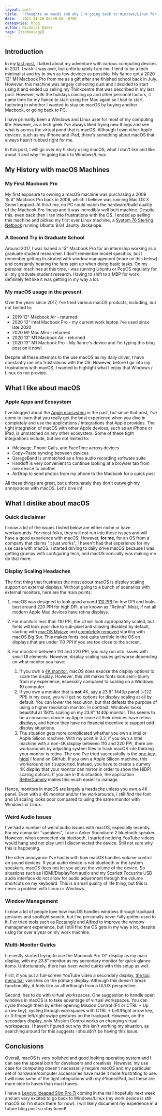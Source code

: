 ```yaml
---
layout: post
title:  "Thoughts on macOS and why I'm going back to Windows/Linux for personal use"
date:   2021-11-20 08:49:00 -0700
categories: blog
author: Nicholas Danes
tags: [technology]
---
```


## Introduction

In my [last post](/blog/2021/08/16/chronological-timeline-computing-devices/), I talked about my adventure with various computing devices in 2021. I wish it was over, but unfortunately I am me. I tend to be a tech minimalist and try to own as few devices as possible. My fiance got a 2020 13" M1 Macbook Pro from me as a gift after she finished school back in July. However, this machine was largely collecting dust and I decided to start using it and ended up selling my Thinkcentre that was described in my last post. However, with the holidays coming up and other personal factors, it came time for my fiance to start using her Mac again so I had to start factoring in whether I wanted to stay on macOS by buying another Macbook, or going back to PC.

I have primarily been a Windows and Linux user for most of my computing life. However, as a tech geek I've always liked trying new things and see what is across the virtual pond that is macOS. Although I own other Apple devices, such as my iPhone and iPad, there's something about macOS that always hasn't rubbed right for me. 


In this post, I will go over my history using macOS, what I don't like and like about it and why I'm going back to Windows/Linux.


## My History with macOS Machines


### My First Macbook Pro

My first exposure to owning a macOS machine was purchasing a 2009 15.4" Macbook Pro back in 2009, which I believe was running Mac OS X Snow Leopard. At this time, no PC could match the hardware/build quality of the Macbook Pro lineup and it was incredibly well built machine. Despite this, even back then I ran into frustrations with the OS. I ended up selling this machine and picked my first ever Linux machine, a [System 76 Sterling Netbook](https://janehadley.net/Starling_Review/starling_review.html) running Ubuntu 9.04 Jaunty Jackalope. 

### A Second Try in Graduate School

Around 2017, I was loaned a 15" Macbook Pro for an internship working as a graduate student researcher. I don't remember model specifics, but I remember getting frustrated with window management (more on this below) and constantly hearing the fans spin up when doing basic tasks. On my personal machines at this time, I was running Ubuntu or PopOS regularly for all my graduate student research. Having to shift to a MBP for work definitely felt like it was getting in my way a lot.

### My macOS usage in the present

Over the years since 2017, I've tried various macOS products, including, but not limited to:

* 2019 13" Macbook Air - returned
* 2020 13" Intel Macbook Pro - my current work laptop I've used since late 2020
* 2020 M1 Mac Mini - returned
* 2020 13" M1 Macbook Air - returned
* 2020 13" M1 Macbook Pro - My fiance's device and I'm typing this blog post on it now!

Despite all these attempts to the use macOS as my daily driver, I have constantly ran into frustrations with the OS. However, before I go into my frustrations with macOS, I wanted to highlight what I enjoy that Windows / Linux do not provide.

## What I like about macOS

### Apple Apps and Ecosystem

I've blogged about the [Apple ecosystem](/blog/2021/06/16/mostly-avoiding-apple-ecosystem/) in the past,  but since that post, I've come to learn that you really get the best experience when you dive in completely and use the applications / integrations that Apple provides. The tight integration of macOS with other Apple devices, such as an iPhone or iPad, is unmatched on any other ecosystem. Some of these tight integrations include, but are not limited to:

* iMessage, Phone Calls, and FaceTime across devices
* Copy+Paste syncing between devices
* GarageBand is unmatched as a free audio recording software suite
* Handoff is very convenient to continue looking at a browser tab from one device to another
* AirDrop to send photos from my phone to the Macbook for a quick post

All these things are great, but unfortunately they don't outweigh my annoyances with macOS. Let's dive in!

## What I dislike about macOS


### Quick disclaimer

I know a lot of the issues I listed below are either niche or have workarounds. For most folks, they will not run into these issues and will have a good experience with macOS. However, **for me**, for an OS from a company that claims "it just works", I haven't had that experience for my use case with macOS. I started driving to daily drive macOS because I was getting grumpy with configuring tech, and macOS ironically was making me do that more. 


### Display Scaling Headaches

The first thing that frustrates the most about macOS is display scaling support on external displays. Without going to a bunch of scenarios with external monitors, here are the main points:

1. macOS was designed to look good around [110 PPI](https://blog.leiy.me/post/mac-external-display/) for low DPI and looks best around 220 PPI for high DPI, also known as "Retina". Most, if not all modern Apple Mac devices have retina displays.

2. For monitors less than 110 PPI, the UI will look appropriately scaled, but fonts will look poor due to sub-pixel anti-aliasing disabled by default, starting with [macOS Mojave](https://www.howtogeek.com/358596/how-to-fix-blurry-fonts-on-macos-mojave-with-subpixel-antialiasing/) and [completely removed](https://www.archyde.com/macos-big-sur-removes-system-preferences-option-to-smooth-fonts/) starting with macOS Big Sur. This makes fonts look quite terrible in the OS on displays that are under 110 PPI if you are too close to the screen.

3. For monitors between 110 and 220 PPI, you may run into issues with small UI elements. However, display scaling issues get worse depending on what monitor you have:  
	1. If you own a [4K monitor](https://apple.stackexchange.com/questions/342682/how-to-properly-use-scaling-on-an-external-display-from-macbook-pro-2016), macOS does expose the display options to scale the display. However, this still makes fonts look semi-blurry from my experience, especially compared to scaling on a Windows 10 computer.  
	2. If you own a monitor that is **not** 4K, say a 23.8" 1440p panel (~122 PPI) in my case, you will get no options for display scaling at all by default. You can lower the resolution, but that defeats the purpose of using a higher resolution monitor. In contrast, Windows looks beautiful at 150% scaling on my 23.8" 1440p monitor. This seems to be a conscious choice by Apple since all their devices have retina displays, and hence they have no financial incentive to support odd display situations.
	3. The situation gets more complicated whether you own a Intel or Apple Silicon machine. With my point in 3.2, if you own a Intel machine with a non-4K display between 110 and 220 PPI, there are workarounds by adjusting system files to track macOS into thinking your monitor is retina. The one I've tried successfully is the [one-key-hidpi](https://github.com/xzhih/one-key-hidpi) I found on GitHub. If you own a Apple Silicon machine, this workaround isn't supported. Instead, you have to create a dummy 4K display that your monitor can mirror in order to show the HiDPI scaling options. If you are in this situation, the application [BetterDummy](https://github.com/waydabber/BetterDummy) makes this much easier to manage.

Hence, monitors in macOS are largely a headache unless you own a 4K panel. Even with a 4K monitor and/or the workarounds, I still find the font and UI scaling looks poor compared to using the same monitor with Windows or Linux. 

### Weird Audio Issues

I've had a number of weird audio issues with macOS, especially recently. For my computer "speakers", I use a Anker Soundcore 2 bluetooth speaker. However, when connected via bluetooth, I started noticing YouTube videos would hang and not play until I disconnected the device. Still not sure why this is happening.

The other annoyance I've had is with how macOS handles volume control on sound devices. If your audio device is *not* bluetooth or the system speakers, macOS does not let you adjust the volume of the device. So situations such as HDMI/DisplayPort audio and my Scarlett Focusrite USB audio interface do not allow for audio adjustment through the volume shortcuts on my keyboard. This is a small quality of life thing, but this is never a problem with Linux or Windows.


### Window Management

I know a lot of people love how macOS handles windows through trackpad gestures and spotlight search, but I've personally never fully gotten used to it. I've tried tools such as [Rectangle](https://rectangleapp.com/) and [Alfred](https://www.alfredapp.com/) to improve the window management experience, but I still find the OS gets in my way a lot, despite using for over a year on my work machine.


### Multi-Monitor Quirks

I recently started trying to use the Macbook Pro 13" display as my main display, with my 23.8" monitor as my secondary monitor for quick glance items. Unfortunately, there has been weird quirks with this setup as well. 

First, if you put a full-screen YouTube video a secondary display, [the top menu bar](https://apple.stackexchange.com/questions/336066/two-displays-menu-bar-disappears-in-fullscreen) vanishes on the primary display. Although this doesn't break functionality, it feels like an afterthough from a UI/UX perspective.  

Second, has to do with virtual workspaces. One suggestion to handle open windows in macOS is to take advantage of virtual workspaces. You can cycle through them by either opening Mission Control (F4 or CTRL + Up arrow key), cycling through workspaces with CTRL + Left/Right arrow key, or 3-finger left/right swipe gestures on the trackpad. However, on the secondary display, only Mission Control works on changing virtual workspaces. I haven't figured out why this isn't working my situation, as searching around for this suggests I shouldn't be having this issue. 


## Conclusions

Overall, macOS is very polished and good looking operating system and I can see the appeal both for developers and creatives. However, my use case for computing doesn't necessarily require macOS and my particular set of hardware/computer accessories have made it more frustrating to use. I will miss some of the tight integrations with my iPhone/iPad, but these are more nice to haves than must haves. 

I have a [Lenovo Ideapad Slim Pro 7i](https://www.costco.com/lenovo-ideapad-slim-7i-pro-14%22-touchscreen-intel-evo-platform-laptop---11th-gen-intel-core-i7-11370h---2880-x-1800---windows-11.product.100794401.html) coming in the mail hopefully next week and am very excited to go back to Windows/Linux (my work device is still macOS so I'm stuck there for now). I will likely document my experience in a future blog post so stay tuned! 



